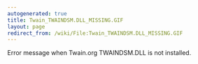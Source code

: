 ```yaml
---
autogenerated: true
title: Twain_TWAINDSM.DLL_MISSING.GIF
layout: page
redirect_from: /wiki/File:Twain_TWAINDSM.DLL_MISSING.GIF
---
```


Error message when Twain.org TWAINDSM.DLL is not installed.
